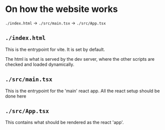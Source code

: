 # On how the website works

`./index.html` &rarr; `./src/main.tsx` &rarr; `./src/App.tsx`

## `./index.html`

This is the entrypoint for vite.
It is set by default.

The html is what is served by the dev server, where the other scripts are checked and loaded dynamically.

## `./src/main.tsx`

This is the entrypoint for the 'main' react app.
All the react setup should be done here

## `./src/App.tsx`

This contains what should be rendered as the react 'app'.
